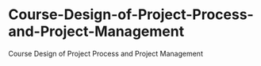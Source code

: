 # Course-Design-of-Project-Process-and-Project-Management
Course Design of Project Process and Project Management
